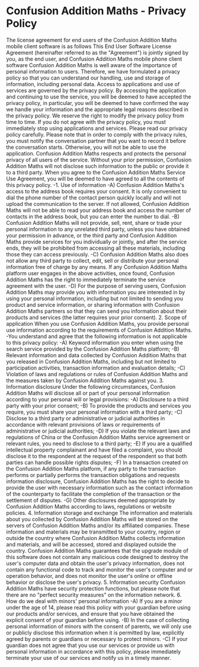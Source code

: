 # Confusion Addition Maths - Privacy Policy
The license agreement for end users of the Confusion Addition Maths mobile client software is as follows
This End User Software License Agreement (hereinafter referred to as the "Agreement") is jointly signed by you, as the end user, and Confusion Addition Maths mobile phone client software
Confusion Addition Maths is well aware of the importance of personal information to users. Therefore, we have formulated a privacy policy so that you can understand our handling, use and storage of information, including personal data. Access to applications and use of services are governed by the privacy policy.
By accessing the application and continuing to use the service, you will be deemed to have accepted the privacy policy, in particular, you will be deemed to have confirmed the way we handle your information and the appropriate legal reasons described in the privacy policy. We reserve the right to modify the privacy policy from time to time. If you do not agree with the privacy policy, you must immediately stop using applications and services. Please read our privacy policy carefully.
Please note that in order to comply with the privacy rules, you must notify the conversation partner that you want to record it before the conversation starts. Otherwise, you will not be able to use the application.
Confusion Addition Maths respects and protects the personal privacy of all users of the service. Without your prior permission, Confusion Addition Maths will not disclose such information to the public or provide it to a third party. When you agree to the Confusion Addition Maths Service Use Agreement, you will be deemed to have agreed to all the contents of this privacy policy.
-1. Use of information
-A) Confusion Addition Maths's access to the address book requires your consent. It is only convenient to dial the phone number of the contact person quickly locally and will not upload the communication to the server. If not allowed, Confusion Addition Maths will not be able to read your address book and access the number of contacts in the address book, but you can enter the number to dial.
-B) Confusion Addition Maths will not provide, sell, rent, share or trade your personal information to any unrelated third party, unless you have obtained your permission in advance, or the third party and Confusion Addition Maths provide services for you individually or jointly, and after the service ends, they will be prohibited from accessing all these materials, including those they can access previously.
-C) Confusion Addition Maths also does not allow any third party to collect, edit, sell or distribute your personal information free of charge by any means. If any Confusion Addition Maths platform user engages in the above activities, once found, Confusion Addition Maths has the right to immediately terminate the service agreement with the user.
-D) For the purpose of serving users, Confusion Addition Maths may provide you with information you are interested in by using your personal information, including but not limited to sending you product and service information, or sharing information with Confusion Addition Maths partners so that they can send you information about their products and services (the latter requires your prior consent).
2. Scope of application
When you use Confusion Addition Maths, you provide personal use information according to the requirements of Confusion Addition Maths.
-You understand and agree that the following information is not applicable to this privacy policy:
-A) Keyword information you enter when using the search service provided by the Confusion Addition Maths platform;
-B) Relevant information and data collected by Confusion Addition Maths that you released in Confusion Addition Maths, including but not limited to participation activities, transaction information and evaluation details;
-C) Violation of laws and regulations or rules of Confusion Addition Maths and the measures taken by Confusion Addition Maths against you.
3. Information disclosure Under the following circumstances, Confusion Addition Maths will disclose all or part of your personal information according to your personal will or legal provisions:
-A) Disclosure to a third party with your prior consent;
-B) To provide the products and services you require, you must share your personal information with a third party;
-C) Disclose to a third party or administrative or judicial authorities in accordance with relevant provisions of laws or requirements of administrative or judicial authorities;
-D) If you violate the relevant laws and regulations of China or the Confusion Addition Maths service agreement or relevant rules, you need to disclose to a third party;
-E) If you are a qualified intellectual property complainant and have filed a complaint, you should disclose it to the respondent at the request of the respondent so that both parties can handle possible rights disputes;
-F) In a transaction created on the Confusion Addition Maths platform, if any party to the transaction performs or partially performs the transaction obligations and requests information disclosure, Confusion Addition Maths has the right to decide to provide the user with necessary information such as the contact information of the counterparty to facilitate the completion of the transaction or the settlement of disputes.
-G) Other disclosures deemed appropriate by Confusion Addition Maths according to laws, regulations or website policies.
4. Information storage and exchange The information and materials about you collected by Confusion Addition Maths will be stored on the servers of Confusion Addition Maths and/or its affiliated companies. These information and materials may be transmitted to your country, region or outside the country where Confusion Addition Maths collects information and materials, and will be accessed, stored and displayed outside the country.
Confusion Addition Maths guarantees that the upgrade module of this software does not contain any malicious code designed to destroy the user's computer data and obtain the user's privacy information, does not contain any functional code to track and monitor the user's computer and or operation behavior, and does not monitor the user's online or offline behavior or disclose the user's privacy.
5. Information security
Confusion Addition Maths have security protection functions, but please note that there are no "perfect security measures" on the information network.
6. How do we deal with minors' personal information
-A) If you are a minor under the age of 14, please read this policy with your guardian before using our products and/or services, and ensure that you have obtained the explicit consent of your guardian before using.
-B) In the case of collecting personal information of minors with the consent of parents, we will only use or publicly disclose this information when it is permitted by law, explicitly agreed by parents or guardians or necessary to protect minors.
-C) If your guardian does not agree that you use our services or provide us with personal information in accordance with this policy, please immediately terminate your use of our services and notify us in a timely manner.
